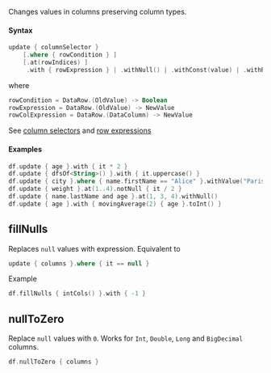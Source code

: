 [//]: # (title: update)

<!---IMPORT org.jetbrains.kotlinx.dataframe.samples.api.Modify-->

Changes values in columns preserving column types.

#### Syntax

```kotlin
update { columnSelector }
    [.where { rowCondition } ]
    [.at(rowIndices) ] 
     .with { rowExpression } | .withNull() | .withConst(value) | .withRowCol { rowColExpression }
```

where 

```kotlin
rowCondition = DataRow.(OldValue) -> Boolean
rowExpression = DataRow.(OldValue) -> NewValue
rowColExpression = DataRow.(DataColumn) -> NewValue
```

See [column selectors](ColumnSelectors.md) and [row expressions](DataRow.md#row-expressions)

#### Examples

<!---FUN update-->

```kotlin
df.update { age }.with { it * 2 }
df.update { dfsOf<String>() }.with { it.uppercase() }
df.update { city }.where { name.firstName == "Alice" }.withValue("Paris")
df.update { weight }.at(1..4).notNull { it / 2 }
df.update { name.lastName and age }.at(1, 3, 4).withNull()
df.update { age }.with { movingAverage(2) { age }.toInt() }
```

<!---END-->

## fillNulls

Replaces `null` values with expression. Equivalent to
```kotlin
update { columns }.where { it == null }
```
Example
```kotlin
df.fillNulls { intCols() }.with { -1 } 
```

## nullToZero

Replace `null` values with `0`. Works for `Int`, `Double`, `Long` and `BigDecimal` columns.
```kotlin
df.nullToZero { columns }
```
